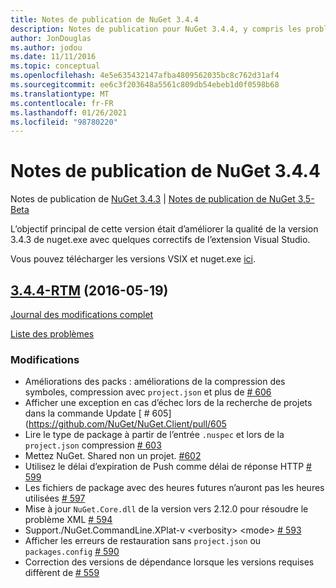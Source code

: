 ```yaml
---
title: Notes de publication de NuGet 3.4.4
description: Notes de publication pour NuGet 3.4.4, y compris les problèmes connus, les correctifs de bogues, les fonctionnalités ajoutées et DCR.
author: JonDouglas
ms.author: jodou
ms.date: 11/11/2016
ms.topic: conceptual
ms.openlocfilehash: 4e5e635432147afba4809562035bc8c762d31af4
ms.sourcegitcommit: ee6c3f203648a5561c809db54ebeb1d0f0598b68
ms.translationtype: MT
ms.contentlocale: fr-FR
ms.lasthandoff: 01/26/2021
ms.locfileid: "98780220"
---
```

# <a name="nuget-344-release-notes"></a>Notes de publication de NuGet 3.4.4

Notes de publication de [NuGet 3.4.3](../release-notes/nuget-3.4.3.md)  |  [Notes de publication de NuGet 3,5-Beta](../release-notes/nuget-3.5-Beta.md)

L’objectif principal de cette version était d’améliorer la qualité de la version 3.4.3 de nuget.exe avec quelques correctifs de l’extension Visual Studio.

Vous pouvez télécharger les versions VSIX et nuget.exe [ici](https://dist.nuget.org/index.html).

## <a name="344-rtm-2016-05-19"></a>[3.4.4-RTM](https://github.com/NuGet/NuGet.Client/tree/3.4.4-rtm) (2016-05-19)

[Journal des modifications complet](https://github.com/NuGet/NuGet.Client/compare/3.5.0-beta-final...3.4.4-rtm)

[Liste des problèmes](https://github.com/NuGet/Home/issues?q=is%3Aissue+milestone%3A3.4.4+is%3Aclosed)

### <a name="changes"></a>Modifications

- Améliorations des packs : améliorations de la compression des symboles, compression avec `project.json` et plus de [ \# 606](https://github.com/NuGet/NuGet.Client/pull/606)
- Afficher une exception en cas d’échec lors de la recherche de projets dans la commande Update [ \# 605] (https://github.com/NuGet/NuGet.Client/pull/605
- Lire le type de package à partir de l’entrée `.nuspec` et lors de la `project.json` compression [ \# 603](https://github.com/NuGet/NuGet.Client/pull/603)
- Mettez NuGet. Shared non un projet. [\#602](https://github.com/NuGet/NuGet.Client/pull/602)
- Utilisez le délai d’expiration de Push comme délai de réponse HTTP [ \# 599](https://github.com/NuGet/NuGet.Client/pull/599)
- Les fichiers de package avec des heures futures n’auront pas les heures utilisées [ \# 597](https://github.com/NuGet/NuGet.Client/pull/597)
- Mise à jour `NuGet.Core.dll` de la version vers 2.12.0 pour résoudre le problème XML [ \# 594](https://github.com/NuGet/NuGet.Client/pull/594)
- Support./NuGet.CommandLine.XPlat-v \<verbosity\> \<mode\> [ \# 593](https://github.com/NuGet/NuGet.Client/pull/593)
- Afficher les erreurs de restauration sans `project.json` ou `packages.config` [ \# 590](https://github.com/NuGet/NuGet.Client/pull/590)
- Correction des versions de dépendance lorsque les versions requises diffèrent de [ \# 559](https://github.com/NuGet/NuGet.Client/pull/559)